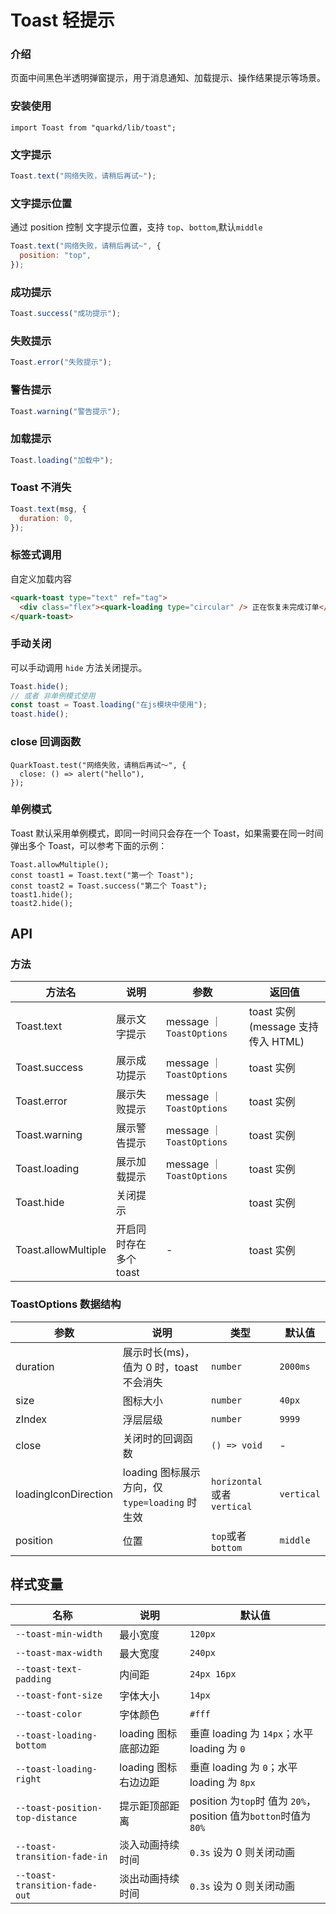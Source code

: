 # Toast 轻提示

### 介绍

页面中间黑色半透明弹窗提示，用于消息通知、加载提示、操作结果提示等场景。

### 安装使用

```tsx
import Toast from "quarkd/lib/toast";
```

### 文字提示

```javascript
Toast.text("网络失败，请稍后再试~");
```

### 文字提示位置

通过 position 控制 文字提示位置，支持 `top`、`bottom`,默认`middle`

```javascript
Toast.text("网络失败，请稍后再试~", {
  position: "top",
});
```

### 成功提示

```javascript
Toast.success("成功提示");
```

### 失败提示

```javascript
Toast.error("失败提示");
```

### 警告提示

```javascript
Toast.warning("警告提示");
```

### 加载提示

```javascript
Toast.loading("加载中");
```

### Toast 不消失

```javascript
Toast.text(msg, {
  duration: 0,
});
```

### 标签式调用

自定义加载内容

```html
<quark-toast type="text" ref="tag">
  <div class="flex"><quark-loading type="circular" /> 正在恢复未完成订单</div>
</quark-toast>
```

### 手动关闭

可以手动调用 `hide` 方法关闭提示。

```js
Toast.hide();
// 或者 非单例模式使用
const toast = Toast.loading("在js模块中使用");
toast.hide();
```

### close 回调函数

```tsx
QuarkToast.test("网络失败，请稍后再试～", {
  close: () => alert("hello"),
});
```

### 单例模式

Toast 默认采用单例模式，即同一时间只会存在一个 Toast，如果需要在同一时间弹出多个 Toast，可以参考下面的示例：

```tsx
Toast.allowMultiple();
const toast1 = Toast.text("第一个 Toast");
const toast2 = Toast.success("第二个 Toast");
toast1.hide();
toast2.hide();
```

## API

### 方法

| 方法名              | 说明                   | 参数                      | 返回值                            |
| ------------------- | ---------------------- | ------------------------- | --------------------------------- |
| Toast.text          | 展示文字提示           | message ｜ `ToastOptions` | toast 实例(message 支持传入 HTML) |
| Toast.success       | 展示成功提示           | message ｜ `ToastOptions` | toast 实例                        |
| Toast.error         | 展示失败提示           | message ｜ `ToastOptions` | toast 实例                        |
| Toast.warning       | 展示警告提示           | message ｜ `ToastOptions` | toast 实例                        |
| Toast.loading       | 展示加载提示           | message ｜ `ToastOptions` | toast 实例                        |
| Toast.hide          | 关闭提示               |                           | toast 实例                        |
| Toast.allowMultiple | 开启同时存在多个 toast | -                         | toast 实例                        |

### ToastOptions 数据结构

| 参数                 | 说明                                           | 类型                         | 默认值     |
| -------------------- | ---------------------------------------------- | ---------------------------- | ---------- |
| duration             | 展示时长(ms)，值为 0 时，toast 不会消失        | `number`                     | `2000ms`   |
| size                 | 图标大小                                       | `number`                     | `40px`     |
| zIndex               | 浮层层级                                       | `number`                     | `9999`     |
| close                | 关闭时的回调函数                               | `() => void`                 | -          |
| loadingIconDirection | loading 图标展示方向，仅 `type=loading` 时生效 | `horizontal` 或者 `vertical` | `vertical` |
| position             | 位置                                           | `top`或者 `bottom`           | `middle`   |

## 样式变量

| 名称                            | 说明                 | 默认值                                                           |
| ------------------------------- | -------------------- | ---------------------------------------------------------------- |
| `--toast-min-width`             | 最小宽度             | `120px`                                                          |
| `--toast-max-width`             | 最大宽度             | `240px`                                                          |
| `--toast-text-padding`          | 内间距               | `24px 16px`                                                      |
| `--toast-font-size`             | 字体大小             | `14px`                                                           |
| `--toast-color`                 | 字体颜色             | `#fff`                                                           |
| `--toast-loading-bottom`        | loading 图标底部边距 | 垂直 loading 为 `14px`；水平 loading 为 `0`                      |
| `--toast-loading-right`         | loading 图标右边边距 | 垂直 loading 为 `0`；水平 loading 为 `8px`                       |
| `--toast-position-top-distance` | 提示距顶部距离       | position 为`top`时 值为 `20%`， position 值为`botton`时值为`80%` |
| `--toast-transition-fade-in`    | 淡入动画持续时间     | `0.3s` 设为 0 则关闭动画                                         |
| `--toast-transition-fade-out`   | 淡出动画持续时间     | `0.3s` 设为 0 则关闭动画                                         |
